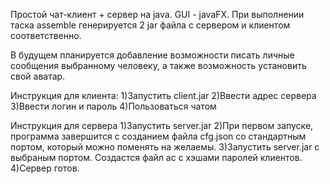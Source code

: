Простой чат-клиент + сервер на java. GUI - javaFX.
При выполнении таска assemble генерируется 2 jar файла с сервером и клиентом соответственно.

В будущем планируется добавление возможности писать личные сообщения выбранному человеку, а также возможность установить свой аватар.

Инструкция для клиента:
  1)Запустить client.jar
  2)Ввести адрес сервера
  3)Ввести логин и пароль
  4)Пользоваться чатом
  
Инструкция для сервера
  1)Запустить server.jar
  2)При первом запуске, программа завершится с созданием файла cfg.json со стандартным портом, который можно поменять на желаемы.
  3)Запустить server.jar с выбраным портом. Создастся файл ac с хэшами паролей клиентов.
  4)Сервер готов.
